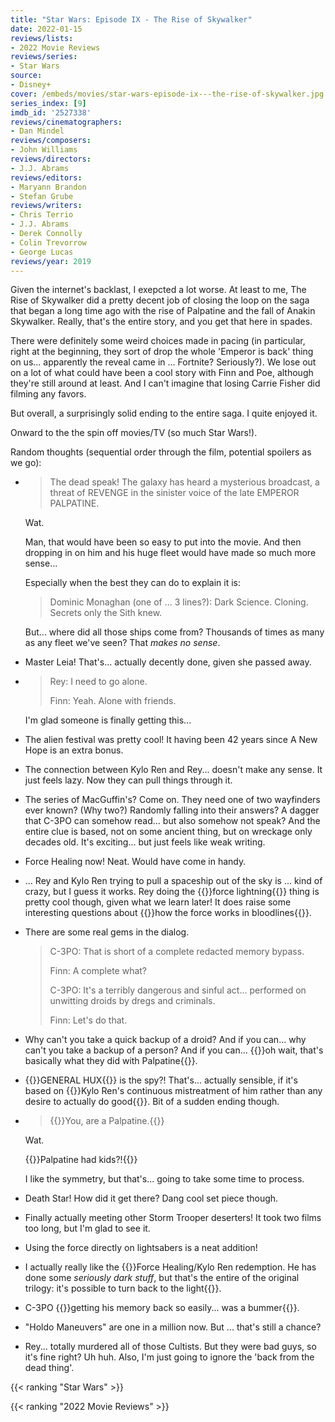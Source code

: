 ```yaml
---
title: "Star Wars: Episode IX - The Rise of Skywalker"
date: 2022-01-15
reviews/lists:
- 2022 Movie Reviews
reviews/series:
- Star Wars
source:
- Disney+
cover: /embeds/movies/star-wars-episode-ix---the-rise-of-skywalker.jpg
series_index: [9]
imdb_id: '2527338'
reviews/cinematographers:
- Dan Mindel
reviews/composers:
- John Williams
reviews/directors:
- J.J. Abrams
reviews/editors:
- Maryann Brandon
- Stefan Grube
reviews/writers:
- Chris Terrio
- J.J. Abrams
- Derek Connolly
- Colin Trevorrow
- George Lucas
reviews/year: 2019
---
```

Given the internet's backlast, I exepcted a lot worse. At least to me, The Rise of Skywalker did a pretty decent job of closing the loop on the saga that began a long time ago with the rise of Palpatine and the fall of Anakin Skywalker. Really, that's the entire story, and you get that here in spades. 

There were definitely some weird choices made in pacing (in particular, right at the beginning, they sort of drop the whole 'Emperor is back' thing on us... apparently the reveal came in ... Fortnite? Seriously?). We lose out on a lot of what could have been a cool story with Finn and Poe, although they're still around at least. And I can't imagine that losing Carrie Fisher did filming any favors. 

But overall, a surprisingly solid ending to the entire saga. I quite enjoyed it.

Onward to the the spin off movies/TV (so much Star Wars!).

Random thoughts (sequential order through the film, potential spoilers as we go):

* > The dead speak! The galaxy has heard a mysterious broadcast, a threat of REVENGE in the sinister voice of the late EMPEROR PALPATINE. 

    Wat. 

    Man, that would have been so easy to put into the movie. And then dropping in on him and his huge fleet would have made so much more sense...

    Especially when the best they can do to explain it is:

    > Dominic Monaghan (one of ... 3 lines?): Dark Science. Cloning. Secrets only the Sith knew. 

    But... where did all those ships come from? Thousands of times as many as any fleet we've seen? That *makes no sense*. 

* Master Leia! That's... actually decently done, given she passed away.

* 
    > Rey: I need to go alone.
    > 
    > Finn: Yeah. Alone with friends. 

    I'm glad someone is finally getting this...

* The alien festival was pretty cool! It having been 42 years since A New Hope is an extra bonus. 

* The connection between Kylo Ren and Rey... doesn't make any sense. It just feels lazy. Now they can pull things through it. 

* The series of MacGuffin's? Come on. They need one of two wayfinders ever known? (Why two?) Randomly falling into their answers? A dagger that C-3PO can somehow read... but also somehow not speak? And the entire clue is based, not on some ancient thing, but on wreckage only decades old. It's exciting... but just feels like weak writing. 

* Force Healing now! Neat. Would have come in handy. 

* ... Rey and Kylo Ren trying to pull a spaceship out of the sky is ... kind of crazy, but I guess it works. Rey doing the {{<spoiler>}}force lightning{{</spoiler>}} thing is pretty cool though, given what we learn later! It does raise some interesting questions about {{<spoiler>}}how the force works in bloodlines{{</spoiler>}}. 

* There are some real gems in the dialog. 

    > C-3PO: That is short of a complete redacted memory bypass.
    > 
    > Finn: A complete what?
    > 
    > C-3PO: It's a terribly dangerous and sinful act... performed on unwitting droids by dregs and criminals. 
    > 
    > Finn: Let's do that.

* Why can't you take a quick backup of a droid? And if you can... why can't you take a backup of a person? And if you can... {{<spoiler>}}oh wait, that's basically what they did with Palpatine{{</spoiler>}}. 

* {{<spoiler>}}GENERAL HUX{{</spoiler>}} is the spy?! That's... actually sensible, if it's based on {{<spoiler>}}Kylo Ren's continuous mistreatment of him rather than any desire to actually do good{{</spoiler>}}. Bit of a sudden ending though. 

* > {{<spoiler>}}You, are a Palpatine.{{</spoiler>}}

    Wat. 

    {{<spoiler>}}Palpatine had kids?!{{</spoiler>}}

    I like the symmetry, but that's... going to take some time to process. 

* Death Star! How did it get there? Dang cool set piece though. 

* Finally actually meeting other Storm Trooper deserters! It took two films too long, but I'm glad to see it. 

* Using the force directly on lightsabers is a neat addition!

* I actually really like the {{<spoiler>}}Force Healing/Kylo Ren redemption. He has done some *seriously dark stuff*, but that's the entire of the original trilogy: it's possible to turn back to the light{{</spoiler>}}.

* C-3PO {{<spoiler>}}getting his memory back so easily... was a bummer{{</spoiler>}}.

* "Holdo Maneuvers" are one in a million now. But ... that's still a chance? 

* Rey... totally murdered all of those Cultists. But they were bad guys, so it's fine right? Uh huh. Also, I'm just going to ignore the 'back from the dead thing'. 

{{< ranking "Star Wars" >}}

{{< ranking "2022 Movie Reviews" >}}